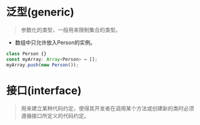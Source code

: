 # 泛型(generic)
> 参数化的类型，一般用来限制集合的类型。
* 数组中只允许放入Person的实例。
```typescript
class Person {}
const myArray: Array<Person> = [];
myArray.push(new Person());
```

# 接口(interface)
> 用来建立某种代码约定，使得其开发者在调用某个方法或创建新的类时必须遵循接口所定义的代码约定。

